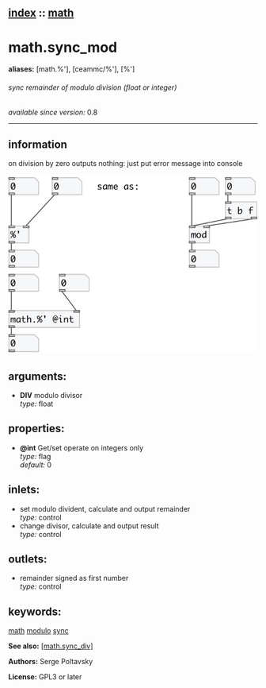 [index](index.html) :: [math](category_math.html)
---

# math.sync_mod
**aliases:** [math.%&#39;], [ceammc/%&#39;], [%&#39;]


###### sync remainder of modulo division (float or integer)

*available since version:* 0.8

---


## information
on division by zero outputs nothing: just put error message into console


[![example](../examples/img/math.sync_mod.jpg)](../examples/pd/math.sync_mod.pd)



## arguments:

* **DIV**
modulo divisor<br>
_type:_ float<br>





## properties:

* **@int** 
Get/set operate on integers only<br>
_type:_ flag<br>
_default:_ 0<br>



## inlets:

* set modulo divident, calculate and output remainder<br>
_type:_ control
* change divisor, calculate and output result<br>
_type:_ control



## outlets:

* remainder signed as first number<br>
_type:_ control



## keywords:

[math](keywords/math.html)
[modulo](keywords/modulo.html)
[sync](keywords/sync.html)



**See also:**
[\[math.sync_div\]](math.sync_div.html)




**Authors:** Serge Poltavsky




**License:** GPL3 or later





